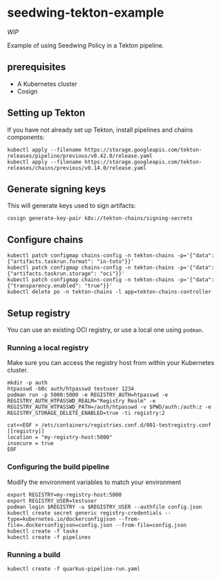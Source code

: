 # seedwing-tekton-example

*WIP*

Example of using Seedwing Policy in a Tekton pipeline.

## prerequisites

* A Kubernetes cluster
* Cosign

## Setting up Tekton

If you have not already set up Tekton, install pipelines and chains components:

``` 4d
kubectl apply --filename https://storage.googleapis.com/tekton-releases/pipeline/previous/v0.42.0/release.yaml
kubectl apply --filename https://storage.googleapis.com/tekton-releases/chains/previous/v0.14.0/release.yaml
```

## Generate signing keys

This will generate keys used to sign artifacts:

``` 4d
cosign generate-key-pair k8s://tekton-chains/signing-secrets
```

## Configure chains

```
kubectl patch configmap chains-config -n tekton-chains -p='{"data":{"artifacts.taskrun.format": "in-toto"}}'
kubectl patch configmap chains-config -n tekton-chains -p='{"data":{"artifacts.taskrun.storage": "oci"}}'
kubectl patch configmap chains-config -n tekton-chains -p='{"data":{"transparency.enabled": "true"}}'
kubectl delete po -n tekton-chains -l app=tekton-chains-controller
```

## Setup registry

You can use an existing OCI registry, or use a local one using `podman`.

### Running a local registry

Make sure you can access the registry host from within your Kubernetes cluster.

``` 4d
mkdir -p auth
htpasswd -bBc auth/htpasswd testuser 1234
podman run -p 5000:5000 -e REGISTRY_AUTH=htpasswd -e REGISTRY_AUTH_HTPASSWD_REALM="Registry Realm" -e REGISTRY_AUTH_HTPASSWD_PATH=/auth/htpasswd -v $PWD/auth:/auth:z -e REGISTRY_STORAGE_DELETE_ENABLED=true -ti registry:2

cat<<EOF > /etc/containers/registries.conf.d/001-testregistry.conf
[[registry]]
location = "my-registry-host:5000"
insecure = true
EOF
```

### Configuring the build pipeline

Modify the environment variables to match your environment

``` 4d
export REGISTRY=my-registry-host:5000
export REGISTRY_USER=testuser
podman login $REGISTRY -u $REGISTRY_USER --authfile config.json
kubectl create secret generic registry-credentials --type=kubernetes.io/dockerconfigjson --from-file=.dockerconfigjson=config.json --from-file=config.json
kubectl create -f tasks
kubectl create -f pipelines
```

### Running a build

``` 4d
kubectl create -f quarkus-pipeline-run.yaml
```
